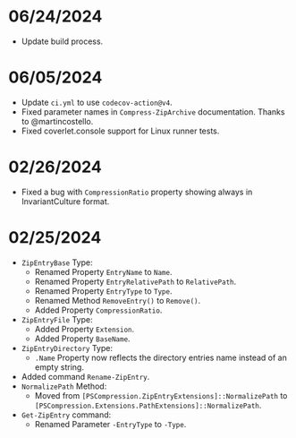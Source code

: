 # 06/24/2024

- Update build process.

# 06/05/2024

- Update `ci.yml` to use `codecov-action@v4`.
- Fixed parameter names in `Compress-ZipArchive` documentation. Thanks to @martincostello.
- Fixed coverlet.console support for Linux runner tests.

# 02/26/2024

- Fixed a bug with `CompressionRatio` property showing always in InvariantCulture format.

# 02/25/2024

- `ZipEntryBase` Type:
    - Renamed Property `EntryName` to `Name`.
    - Renamed Property `EntryRelativePath` to `RelativePath`.
    - Renamed Property `EntryType` to `Type`.
    - Renamed Method `RemoveEntry()` to `Remove()`.
    - Added Property `CompressionRatio`.
- `ZipEntryFile` Type:
    - Added Property `Extension`.
    - Added Property `BaseName`.
- `ZipEntryDirectory` Type:
    - `.Name` Property now reflects the directory entries name instead of an empty string.
- Added command `Rename-ZipEntry`.
- `NormalizePath` Method:
    - Moved from `[PSCompression.ZipEntryExtensions]::NormalizePath` to `[PSCompression.Extensions.PathExtensions]::NormalizePath`.
- `Get-ZipEntry` command:
    - Renamed Parameter `-EntryType` to `-Type`.
